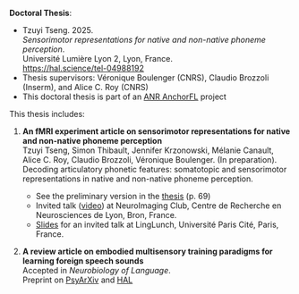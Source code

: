 <b>Doctoral Thesis</b>: <br>
- Tzuyi Tseng. 2025. <br>
<em>Sensorimotor representations for native and non-native phoneme perception</em>. <br>
Université Lumière Lyon 2, Lyon, France. <br>
https://hal.science/tel-04988192 <br>
- Thesis supervisors: Véronique Boulenger (CNRS), Claudio Brozzoli (Inserm), and Alice C. Roy (CNRS) <br>
- This doctoral thesis is part of an <a href="https://anr.fr/Project-ANR-19-CE28-0015">ANR AnchorFL</a> project <br>

This thesis includes:

1. <b>An fMRI experiment article on sensorimotor representations for native and non-native phoneme perception</b> <br>
   Tzuyi Tseng, Simon Thibault, Jennifer Krzonowski, Mélanie Canault, Alice C. Roy, Claudio Brozzoli, Véronique Boulenger. (In preparation). Decoding articulatory phonetic features: somatotopic and sensorimotor representations in native and non-native phoneme perception. <br>

   - See the preliminary version in the <a href="https://hal.science/tel-04988192">thesis</a> (p. 69) <br>
   - Invited talk (<a href="https://pod.inserm.fr/video/2239-neuroimaging-club-tzuyi-tseng-202502/">video</a>) at NeuroImaging Club, Centre de Recherche en Neurosciences de Lyon, Bron, France. <br>
   - <a href="https://github.com/tzuyitseng/doctoral_thesis/blob/main/LingLunch2025_TzuyiTseng.pdf">Slides</a> for an invited talk at LingLunch, Université Paris Cité, Paris, France. <br>

2. <b>A review article on embodied multisensory training paradigms for learning foreign speech sounds</b> <br>
   Accepted in <em>Neurobiology of Language</em>. <br>
   Preprint on <a href="https://osf.io/preprints/psyarxiv/fqwe8">PsyArXiv</a> and <a href="https://shs.hal.science/halshs-04836272">HAL</a> <br> 



